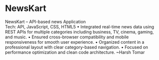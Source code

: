 # NewsKart
NewsKart – API-based news Application                               
Tech:  API, JavaScript, CSS, HTML5
• Integrated real-time news data using REST APIs for multiple categories including business, 
TV, cinema, gaming, and music. 
• Ensured cross-browser compatibility and mobile responsiveness for smooth user 
experience. 
• Organized content in a professional layout with clear category-based navigation. 
• Focused on performance optimization and clean code architecture. 
~Harsh Tomar
